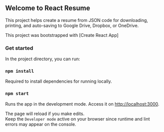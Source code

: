 ## Welcome to React Resume

This project helps create a resume from JSON code for downloading, printing, and auto-saving to Google Drive, Dropbox, or OneDrive.

This project was bootstrapped with [Create React App]

### Get started

In the project directory, you can run:

### `npm install`

Required to install dependencies for running locally.

### `npm start`

Runs the app in the development mode. Access it on [http://localhost:3000](http://localhost:3000).

The page will reload if you make edits.<br>
Keep the `Developer mode` active on your browser since runtime and lint errors may appear on the console.
